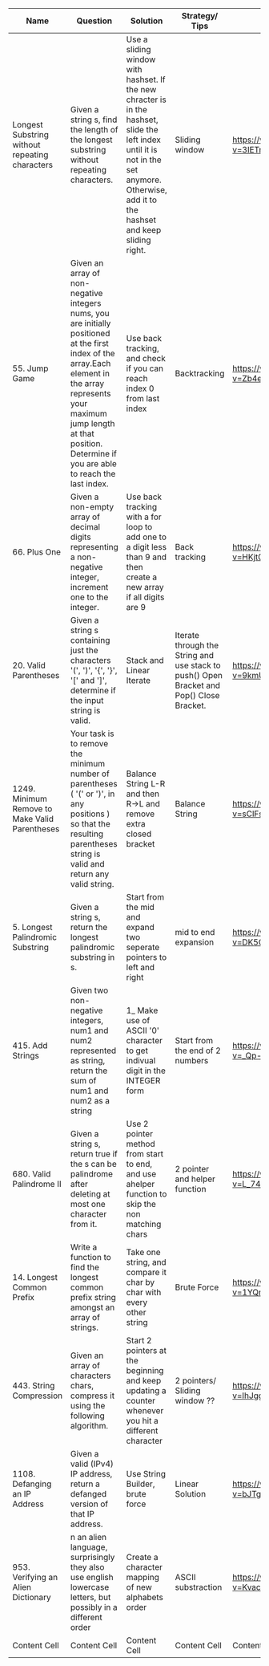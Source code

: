 
| Name          | Question      |Solution      |Strategy/ Tips|Resources     |
| ------------- | ------------- |------------- |------------- |--------------|
| Longest Substring without</br> repeating characters  | Given a string s, find the length of the longest</br> substring without repeating characters.  | Use a sliding window with hashset. If the new chracter is in the hashset, slide the left index until it is not in the set anymore. Otherwise, add it to the hashset and keep sliding right. | Sliding window | https://www.youtube.com/watch?v=3IETreEybaA |
| 55. Jump Game | Given an array of non-negative integers </br>nums, you are initially positioned at the first index of the array.Each element in the array represents your maximum jump length at that position. Determine if you are able to reach the last index.  |Use back tracking, and check if you can reach index 0 from last index  | Backtracking | https://www.youtube.com/watch?v=Zb4eRjuPHbM |
| 66. Plus One  | Given a non-empty array of decimal digits representing a non-negative integer, increment one to the integer. | Use back tracking with a for loop to add one to a digit less than 9 and then create a new array if all digits are 9| Back tracking  |https://www.youtube.com/watch?v=HKjt0f1N0GA |
| 20. Valid Parentheses | Given a string s containing just the characters '(', ')', '{', '}', '[' and ']', determine if the input string is valid.| Stack and Linear Iterate | Iterate through the String and use stack to push() Open Bracket and Pop() Close Bracket.  | https://www.youtube.com/watch?v=9kmUaXrjizQ |
| 1249. Minimum Remove to Make Valid Parentheses  | Your task is to remove the minimum number of parentheses ( '(' or ')', in any positions ) so that the resulting parentheses string is valid and return any valid string. |Balance String L-R and then R->L and remove extra closed bracket  | Balance String | https://www.youtube.com/watch?v=sClFsx12VgM |
| 5. Longest Palindromic Substring  | Given a string s, return the longest palindromic substring in s. |Start from the mid and expand two seperate pointers to left and right | mid to end expansion| https://www.youtube.com/watch?v=DK5OKKbF6GI|
| 415. Add Strings  | Given two non-negative integers, num1 and num2 represented as string, return the sum of num1 and num2 as a string  | 1_ Make use of ASCII '0' character to get indivual digit in the INTEGER form | Start from the end of 2 numbers | https://www.youtube.com/watch?v=_Qp-CTzat50|
| 680. Valid Palindrome II | Given a string s, return true if the s can be palindrome after deleting at most one character from it. |Use 2 pointer method from start to end, and use ahelper function to skip the non matching chars | 2 pointer and helper function | https://www.youtube.com/watch?v=L_74qbyPHXE |
| 14. Longest Common Prefix | Write a function to find the longest common prefix string amongst an array of strings.| Take one string, and compare it char by char with every other string  | Brute Force | https://www.youtube.com/watch?v=1YQmI7F9dJ0|
| 443. String Compression | Given an array of characters chars, compress it using the following algorithm. | Start 2 pointers at the beginning and keep updating a counter whenever you hit a different character | 2 pointers/ Sliding window ??| https://www.youtube.com/watch?v=IhJgguNiYYk |
| 1108. Defanging an IP Address  | Given a valid (IPv4) IP address, return a defanged version of that IP address.  |Use String Builder, brute force  | Linear Solution |https://www.youtube.com/watch?v=bJTgBNT3LbA |
| 953. Verifying an Alien Dictionary  | n an alien language, surprisingly they also use english lowercase letters, but possibly in a different order |Create a character mapping of new alphabets order  | ASCII substraction | https://www.youtube.com/watch?v=KvachM5i6-Q|
| Content Cell  | Content Cell  |Content Cell  | Content Cell | Content Cell |


